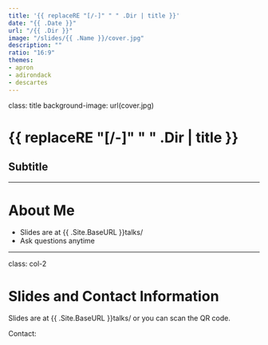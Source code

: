 ```yaml
---
title: '{{ replaceRE "[/-]" " " .Dir | title }}'
date: "{{ .Date }}"
url: "/{{ .Dir }}"
image: "/slides/{{ .Name }}/cover.jpg"
description: ""
ratio: "16:9"
themes:
- apron
- adirondack
- descartes
---
```

class: title
background-image: url(cover.jpg)

# {{ replaceRE "[/-]" " " .Dir | title }}
## Subtitle

---
# About Me

- Slides are at {{ .Site.BaseURL }}talks/
- Ask questions anytime

---
class: col-2
# Slides and Contact Information

Slides are at {{ .Site.BaseURL }}talks/ or you can scan the QR code.

Contact:

<div id="qrcode"></div>
